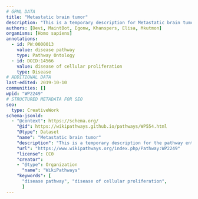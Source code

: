 ```yaml
---
# GPML DATA
title: "Metastatic brain tumor"
description: "This is a temporary description for Metastatic brain tumor"
authors: [Devi, MaintBot, Egonw, Khanspers, Elisa, Mkutmon]
organisms: [Homo sapiens]
annotations:
  - id: PW:0000013
    value: disease pathway
    type: Pathway Ontology
  - id: DOID:14566
    value: disease of cellular proliferation
    type: Disease
# ADDITIONAL DATA
last-edited: 2019-10-10
communities: []
wpid: "WP2249"
# STRUCTURED METADATA FOR SEO
seo:
  type: CreativeWork
schema-jsonld:
  - "@context": https://schema.org/
    "@id": https://wikipathways.github.io/pathways/WP554.html
    "@type": Dataset
    "name": "Metastatic brain tumor"
    "description": "This is a temporary description for the pathway entitled: Metastatic brain tumor"
    "url": "https://www.wikipathways.org/index.php/Pathway:WP2249"
    "license": CC0
    "creator":
    - "@type": Organization
      "name": "WikiPathways"
    "keywords": [
      "disease pathway", "disease of cellular proliferation",
      ]
---
```

